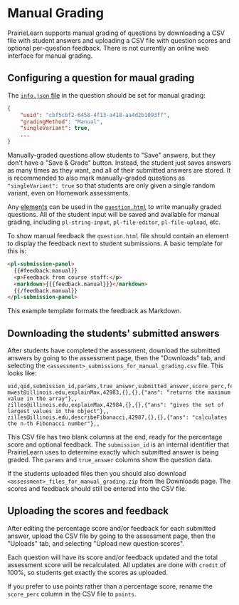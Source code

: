 # Manual Grading

PrairieLearn supports manual grading of questions by downloading a CSV file with student answers and uploading a CSV file with question scores and optional per-question feedback. There is not currently an online web interface for manual grading.


## Configuring a question for maual grading

The [`info.json` file](question.md#question-infojson) in the question should be set for manual grading:
```json
{
    "uuid": "cbf5cbf2-6458-4f13-a418-aa4d2b1093ff",
    "gradingMethod": "Manual",
    "singleVariant": true,
    ...
}
```

Manually-graded questions allow students to "Save" answers, but they don't have a "Save & Grade" button. Instead, the student just saves answers as many times as they want, and all of their submitted answers are stored. It is recommended to also mark manually-graded questions as `"singleVariant": true` so that students are only given a single random variant, even on Homework assessments.

Any [elements](elements/) can be used in the [`question.html`](question.md#question-questionhtml) to write manually graded questions. All of the student input will be saved and available for manual grading, including `pl-string-input`, `pl-file-editor`, `pl-file-upload`, etc.

To show manual feedback the `question.html` file should contain an element to display the feedback next to student submissions. A basic template for this is:
```html
<pl-submission-panel>
  {{#feedback.manual}}
  <p>Feedback from course staff:</p>
  <markdown>{{{feedback.manual}}}</markdown>
  {{/feedback.manual}}
</pl-submission-panel>
```

This example template formats the feedback as Markdown.


## Downloading the students' submitted answers

After students have completed the assessment, download the submitted answers by going to the assessment page, then the "Downloads" tab, and selecting the `<assessment>_submissions_for_manual_grading.csv` file. This looks like:
```csv
uid,qid,submission_id,params,true_answer,submitted_answer,score_perc,feedback
mwest@illinois.edu,explainMax,42983,{},{},{"ans": "returns the maximum value in the array"},,
zilles@illinois.edu,explainMax,42984,{},{},{"ans": "gives the set of largest values in the object"},,
zilles@illinois.edu,describeFibonacci,42987,{},{},{"ans": "calculates the n-th Fibonacci number"},,
```

This CSV file has two blank columns at the end, ready for the percentage score and optional feedback. The `submission_id` is an internal identifier that PrairieLearn uses to determine exactly which submitted answer is being graded. The `params` and `true_answer` columns show the question data.

If the students uploaded files then you should also download `<assessment>_files_for_manual_grading.zip` from the Downloads page. The scores and feedback should still be entered into the CSV file.


## Uploading the scores and feedback

After editing the percentage score and/or feedback for each submitted answer, upload the CSV file by going to the assessment page, then the "Uploads" tab, and selecting "Upload new question scores".

Each question will have its score and/or feedback updated and the total assessment score will be recalculated. All updates are done with `credit` of 100%, so students get exactly the scores as uploaded.

If you prefer to use points rather than a percentage score, rename the `score_perc` column in the CSV file to `points`.
